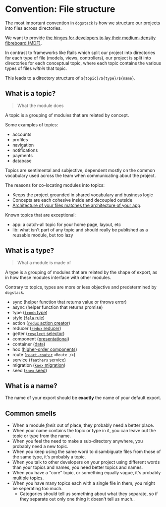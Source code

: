 # Convention: File structure

The most important convention in `dogstack` is how we structure our projects into files across directories.

We want to provide [the hinges for developers to lay their medium-density fibreboard (MDF)](http://viewer.scuttlebot.io/%255U%2B7Fblfzf1iO%2BbE%2BanI%2Fwn%2FL9L0LkpM5A9%2BMlf0Wcc%3D.sha256).

In contrast to frameworks like Rails which split our project into directories for each type of file (models, views, controllers), our project is split into directories for each conceptual topic, where each topic contains the various types of files *within* that topic.

This leads to a directory structure of `${topic}/${type}/${name}`.

## What is a topic?

> What the module does

A topic is a grouping of modules that are related by concept.

Some examples of topics:

- accounts
- profiles
- navigation
- notifications
- payments
- database

Topics are sentimental and subjective, dependent mostly on the common vocabulary used across the team when communicating about the project.

The reasons for co-locating modules into topics:

- Keeps the project grounded in shared vocabulary and business logic
- Concepts are each cohesive inside and decoupled outside
- [Architecture of your files matches the architecture of your app](https://www.youtube.com/watch?v=WpkDN78P884&t=7m).

Known topics that are exceptional:

- app: a catch-all topic for your home page, layout, etc
- lib: what isn't part of any topic and should really be published as a reusable module, but too lazy

## What is a type?

> What a module is made of

A type is a grouping of modules that are related by the shape of export, as in how these modules interface with other modules.

Contrary to topics, types are more or less objective and predetermined by `dogstack`.

- sync (helper function that returns value or throws error)
- async (helper function that returns promise)
- type ([`tcomb` type](https://github.com/gcanti/tcomb))
- style ([`fela` rule](http://fela.js.org/docs/basics/Rules.html))
- action ([`redux` action creator](http://redux.js.org/docs/basics/Actions.html))
- reducer ([`redux` reducer](http://redux.js.org/docs/basics/Reducers.html))
- getter ([`reselect` selector](https://github.com/reactjs/reselect))
- component ([presentational](https://medium.com/@dan_abramov/smart-and-dumb-components-7ca2f9a7c7d0))
- container ([data](https://medium.com/@dan_abramov/smart-and-dumb-components-7ca2f9a7c7d0))
- hoc ([higher-order components](https://facebook.github.io/react/docs/higher-order-components.html))
- route ([`react-router`](https://github.com/ReactTraining/react-router) `<Route />`)
- service ([`feathers` service](https://docs.feathersjs.com/services/readme.html))
- migration ([`knex` migration](http://knexjs.org/#Migrations))
- seed ([`knex` seed](http://knexjs.org/#Seeds))

## What is a name?

The name of your export should be **exactly** the name of your default export.

## Common smells

- When a module _feels_ out of place, they probably need a better place.
- When your name contains the topic or type in it, you can leave out the topic or type from the name.
- When you feel the need to make a sub-directory anywhere, you probably need a new topic.
- When you keep using the same word to disambiguate files from those of the same type, it's probably a topic.
- When you talk to other developers on your project using different words than your topics and names, you need better topics and names.
- When you have a "core" topic, or something equally vague, it's probably multiple topics.
- When you have many topics each with a single file in them, you might be seperating too much.
  - Categories should tell us something about what they separate, so if they separate out only one thing it doesn't tell us much..
